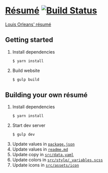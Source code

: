 # [Résumé](https://resume.orleans.io) [![Build Status](https://travis-ci.org/dudeofawesome/resume.svg?branch=master)](https://travis-ci.org/dudeofawesome/resume)
[Louis Orleans' résumé](https://resume.orleans.io)

## Getting started

1. Install dependencies
    ```bash
    $ yarn install
    ```
1. Build website
    ```bash
    $ gulp build
    ```

## Building your own résumé
1. Install dependencies
    ```bash
    $ yarn install
    ```
1. Start dev server
    ```bash
    $ gulp dev
    ```
1. Update values in [`package.json`](package.json)
1. Update values in [`readme.md`](readme.md)
1. Update copy in [`src/data.yaml`](src/data.yaml)
1. Update colors in [`src/style/_variables.scss`](src/style/_variables.scss)
1. Update icons in [`src/assets/icon`](src/assets/icon)
